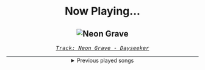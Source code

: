 <div align="center"> 
<h1>Now Playing...</h1>

![Neon Grave](https://i.scdn.co/image/ab67616d00001e02ec5f74e97d0c6097989fa81e)
--
_<samp><a href="https://open.spotify.com/track/46b5EPoX1k0Q1VymqWZ35R">Track: Neon Grave - Dayseeker</a></samp>_

<div style="border: 1px #4B5054 solid"></div>
<details>
  <summary>
    Previous played songs
  </summary>
  <table>
    <thead>
      <tr>
        <th>
          Artist
        </th>
        <th>
          Song
        </th>
        <th>
          Link
        </th>
      </tr>
    </thead>
    <tbody>
      <tr><td>Dayseeker</td><td>Neon Grave</td><td><a href="https://open.spotify.com/track/46b5EPoX1k0Q1VymqWZ35R">https://open.spotify.com/track/46b5EPoX1k0Q1VymqWZ35R</a></td></tr><tr><td>Everyone Loves A Villain</td><td>Hell We Made</td><td><a href="https://open.spotify.com/track/0OLdZzrapANuExZyJSeby7">https://open.spotify.com/track/0OLdZzrapANuExZyJSeby7</a></td></tr><tr><td>Three Days Grace</td><td>Neurotic (feat. Lukas Rossi)</td><td><a href="https://open.spotify.com/track/6JfNf81zML3XVFXZbbtyZ8">https://open.spotify.com/track/6JfNf81zML3XVFXZbbtyZ8</a></td></tr><tr><td>Breaking Benjamin</td><td>Feed the Wolf</td><td><a href="https://open.spotify.com/track/7rOv6HovIJvYHXCg0cVfTk">https://open.spotify.com/track/7rOv6HovIJvYHXCg0cVfTk</a></td></tr><tr><td>Imminence</td><td>Heaven in Hiding</td><td><a href="https://open.spotify.com/track/4SwArKsYS1uHsBtNSFvi8U">https://open.spotify.com/track/4SwArKsYS1uHsBtNSFvi8U</a></td></tr><tr><td>Galleons</td><td>Casablanca</td><td><a href="https://open.spotify.com/track/0oreRtqd8OHcTJqQR6ScsJ">https://open.spotify.com/track/0oreRtqd8OHcTJqQR6ScsJ</a></td></tr><tr><td>Novelists FR</td><td>Smoke Signals</td><td><a href="https://open.spotify.com/track/49sl0qA6id6Tz84Yrr3BsW">https://open.spotify.com/track/49sl0qA6id6Tz84Yrr3BsW</a></td></tr><tr><td>Bad Omens</td><td>Like A Villain</td><td><a href="https://open.spotify.com/track/0xoyUiHhxVH4gwb0CRgNmg">https://open.spotify.com/track/0xoyUiHhxVH4gwb0CRgNmg</a></td></tr><tr><td>Hollywood Undead</td><td>CHAOS</td><td><a href="https://open.spotify.com/track/7MKG6MvGpmE8qkdzXS4Rfe">https://open.spotify.com/track/7MKG6MvGpmE8qkdzXS4Rfe</a></td></tr><tr><td>coldrain</td><td>PARADISE (Kill The Silence)</td><td><a href="https://open.spotify.com/track/1YLnHvUtdMN91dmwFE5ueh">https://open.spotify.com/track/1YLnHvUtdMN91dmwFE5ueh</a></td></tr><tr><td>The Plot In You</td><td>Face Me</td><td><a href="https://open.spotify.com/track/46lko6p7snMatkxxO1a41q">https://open.spotify.com/track/46lko6p7snMatkxxO1a41q</a></td></tr><tr><td>From Fall to Spring</td><td>BR4INFCK</td><td><a href="https://open.spotify.com/track/7mizCvYsKdmO3JZzTytoZQ">https://open.spotify.com/track/7mizCvYsKdmO3JZzTytoZQ</a></td></tr><tr><td>From Fall to Spring</td><td>RISE</td><td><a href="https://open.spotify.com/track/4BFE6Eq6HGKzdyH0DEbONn">https://open.spotify.com/track/4BFE6Eq6HGKzdyH0DEbONn</a></td></tr><tr><td>Chaosbay</td><td>Eternal Eyes</td><td><a href="https://open.spotify.com/track/6H0BotUhYGpGMEdiHaB1q1">https://open.spotify.com/track/6H0BotUhYGpGMEdiHaB1q1</a></td></tr><tr><td>Bad Omens</td><td>The Grey</td><td><a href="https://open.spotify.com/track/5oZy9b1lMtREB3cqOPQusD">https://open.spotify.com/track/5oZy9b1lMtREB3cqOPQusD</a></td></tr><tr><td>Anbu Monastir</td><td>Akatsuki Cypher</td><td><a href="https://open.spotify.com/track/7AV11Hq9Z1mF5RPR9Ikpw6">https://open.spotify.com/track/7AV11Hq9Z1mF5RPR9Ikpw6</a></td></tr><tr><td>Animetrix</td><td>Episch</td><td><a href="https://open.spotify.com/track/0BEq9q3XmPd4N8RRHwhi3L">https://open.spotify.com/track/0BEq9q3XmPd4N8RRHwhi3L</a></td></tr><tr><td>Papa Roach</td><td>Swerve - Rockzilla Remix</td><td><a href="https://open.spotify.com/track/2nUicn7YuS1bo2DqgELtj0">https://open.spotify.com/track/2nUicn7YuS1bo2DqgELtj0</a></td></tr><tr><td>David Guetta</td><td>Satisfaction (Hardwell & Maddix Remix)</td><td><a href="https://open.spotify.com/track/6L5xbckRDXIf5K1pwTaGkD">https://open.spotify.com/track/6L5xbckRDXIf5K1pwTaGkD</a></td></tr><tr><td>Jeneret</td><td>Limits</td><td><a href="https://open.spotify.com/track/7gbNTjIsa9DOVs7rzQhhFY">https://open.spotify.com/track/7gbNTjIsa9DOVs7rzQhhFY</a></td></tr>
    </tbody>
  </table>
</details>

</div>
